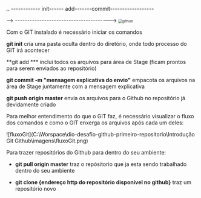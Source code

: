 <img src="C:\Worspace\dio-desafio-github-primeiro-repositorio\Introdução Git Github\imagens\giticon.png" alt="git" style="zoom:25%;" /> ------------ init------ add-------commit------------------

-->	--------------------------------------->   <img src="C:\Worspace\dio-desafio-github-primeiro-repositorio\Introdução Git Github\imagens\githubicon.png" alt="github" style="zoom: 67%;" /> 



Com o GIT instalado é necessário iniciar os comandos

**git init** cria uma pasta oculta dentro do diretório, onde todo processo do GIT irá acontecer

**git add *** inclui todos os arquivos para área de Stage (ficam prontos para serem enviados ao repositório)

**git commit -m "mensagem explicativa do envio"** empacota os arquivos na área de Stage juntamente com a mensagem explicativa

**git push origin master** envia os arquivos para o Github no repositório já devidamente criado



Para melhor entendimento do que o GIT faz, é necessário visualizar o fluxo dos comandos e como o GIT enxerga os arquivos após cada um deles:

![fluxoGit](C:\Worspace\dio-desafio-github-primeiro-repositorio\Introdução Git Github\imagens\fluxoGit.png)



Para trazer repositórios do Github para dentro do seu ambiente:

- **git pull origin master** traz o repósitorio que ja esta sendo trabalhado dentro do seu ambiente

- **git clone {endereço http do repositório disponível no github}** traz um repositório novo